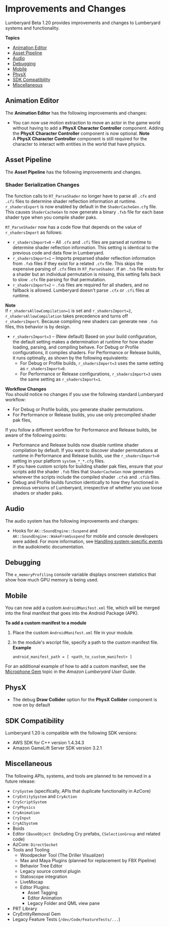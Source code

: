 # Improvements and Changes<a name="lumberyard-v1.20-improvements-changes"></a>

Lumberyard Beta 1\.20 provides improvements and changes to Lumberyard systems and functionality\.

**Topics**
+ [Animation Editor](#animation-improvements-changes-v1.20)
+ [Asset Pipeline](#asset-pipeline-improvements-changes-v1.20)
+ [Audio](#audio-improvements-changes-v1.20)
+ [Debugging](#debugging-improvements-changes-v1.20)
+ [Mobile](#mobile-improvements-changes-v1.20)
+ [PhysX](#physx-improvements-changes-v1.20)
+ [SDK Compatibility](#lumberyard-v1.20-highlights-compatible-sdk-versions)
+ [Miscellaneous](#miscellaneous-improvements-changes-v1.20)

## Animation Editor<a name="animation-improvements-changes-v1.20"></a>

The **Animation Editor** has the following improvements and changes:
+ You can now use motion extraction to move an actor in the game world without having to add a **PhysX Character Controller** component\. Adding the **PhysX Character Controller** component is now optional\. 
**Note**  
A **PhysX Character Controller** component is still required for the character to interact with entities in the world that have physics\.

## Asset Pipeline<a name="asset-pipeline-improvements-changes-v1.20"></a>

The **Asset Pipeline** has the following improvements and changes\.

### Shader Serialization Changes<a name="asset-pipeline-improvements-changes-v1.20-shader-serialization-changes"></a>

The function calls to `RT_ParseShader` no longer have to parse all `.cfx` and `.cfi` files to determine shader reflection information at runtime\. `r_shadersExport` is now enabled by default in the `ShaderCacheGen.cfg` file\. This causes `ShaderCacheGen` to now generate a binary `.fxb` file for each base shader type when you compile shader paks\.

`RT_ParseShader` now has a code flow that depends on the value of `r_shadersImport` as follows:
+ `r_shadersImport=0` – All `.cfx` and `.cfi` files are parsed at runtime to determine shader reflection information\. This setting is identical to the previous code and data flow in Lumberyard\.
+ `r_shadersImport=1` – Imports preparsed shader reflection information from `.fxb` files if they exist for a related `.cfx` file\. This skips the expensive parsing of `.cfx` files in `RT_ParseShader`\. If an `.fxb` file exists for a shader but an individual permutation is missing, this setting falls back to slow `.cfx` file parsing for that permutation\.
+ `r_shadersImport=2` – `.fxb` files are required for all shaders, and no fallback is allowed\. Lumberyard doesn't parse `.cfx` or `.cfi` files at runtime\.

**Note**  
If `r_shadersAllowCompilation=1` is set and `r_shadersImport=2`, `r_shadersAllowCompilation` takes precedence and turns off `r_shadersImport`\. Because compiling new shaders can generate new `.fxb` files, this behavior is by design\.
+ `r_shadersImport=3` – \(New default\) Based on your build configuration, the default setting makes a determination at runtime for how shader loading, parsing, and compiling behave\. For Debug or Profile configurations, it compiles shaders\. For Performance or Release builds, it runs optimally, as shown by the following equivalents:
  + For Debug or Profile builds, `r_shadersImport=3` uses the same setting as `r_shadersImport=0`\.
  + For Performance or Release configurations, `r_shadersImport=3` uses the same setting as `r_shadersImport=1`\.

**Workflow Changes**  
You should notice no changes if you use the following standard Lumberyard workflow:
+ For Debug or Profile builds, you generate shader permutations\.
+ For Performance or Release builds, you use only precompiled shader pak files,

If you follow a different workflow for Performance and Release builds, be aware of the following points:
+ Performance and Release builds now disable runtime shader compilation by default\. If you want to discover shader permutations at runtime in Performance and Release builds, use the `r_shadersImport=0` setting in your platform `system_*_*.cfg` files\.
+ If you have custom scripts for building shader pak files, ensure that your scripts add the shader `.fxb` files that `ShaderCacheGen` now generates wherever the scripts include the compiled shader `.cfxb` and `.cfib` files\.
+ Debug and Profile builds function identically to how they functioned in previous versions of Lumberyard, irrespective of whether you use loose shaders or shader paks\.

## Audio<a name="audio-improvements-changes-v1.20"></a>

The audio system has the following improvements and changes:
+ Hooks for `AK::SoundEngine::Suspend` and `AK::SoundEngine::WakeFromSuspend` for mobile and console developers were added\. For more information, see [Handling system\-specific events](https://www.audiokinetic.com/library/edge/?source=SDK&id=workingwithsdks__system__calls.html) in the audiokinetic documentation\.

## Debugging<a name="debugging-improvements-changes-v1.20"></a>

The `e_memoryProfiling` console variable displays onscreen statistics that show how much GPU memory is being used\.

## Mobile<a name="mobile-improvements-changes-v1.20"></a>

You can now add a custom `AndroidManifest.xml` file, which will be merged into the final manifest that goes into the Android Package \(APK\)\. 

**To add a custom manifest to a module**

1. Place the custom `AndroidManifest.xml` file in your module\. 

1. In the module's wscript file, specify a path to the custom manifest file\.  
**Example**  

   ```
   android_manifest_path = [ <path_to_custom_manifest> ]
   ```

For an additional example of how to add a custom manifest, see the [Microphone Gem](https://docs.aws.amazon.com/lumberyard/latest/userguide/gems-system-gem-microphone.html) topic in the *Amazon Lumberyard User Guide*\.

## PhysX<a name="physx-improvements-changes-v1.20"></a>
+ The debug **Draw Collider** option for the **PhysX Collider** component is now on by default

## SDK Compatibility<a name="lumberyard-v1.20-highlights-compatible-sdk-versions"></a>

Lumberyard 1\.20 is compatible with the following SDK versions:
+ AWS SDK for C\+\+ version 1\.4\.34\.3
+ Amazon GameLift Server SDK version 3\.2\.1

## Miscellaneous<a name="miscellaneous-improvements-changes-v1.20"></a>

The following APIs, systems, and tools are planned to be removed in a future release:
+ `CrySystem` \(specifically, APIs that duplicate functionality in AzCore\)
+ `CryEntitySystem` and `CryAction`
+ `CryScriptSystem`
+ `CryPhysics`
+ `CryAnimation`
+ `CryInput`
+ `CryAISystem`
+ Boids
+ Editor `CBaseObject `\(including Cry prefabs, `CSelectionGroup` and related code\)
+ AzCore: `DirectSocket`
+ Tools and Tooling
  + Woodpecker Tool \(The Driller Visualizer\)
  + Max and Maya Plugins \(planned for replacement by FBX Pipeline\)
  + Behavior Tree Editor
  + Legacy source control plugin
  + Statoscope integration
  + LiveMocap
  + Editor Plugins:
    + Asset Tagging
    + Editor Animation
    + Legacy Folder and QML view pane
+ PRT Library
+ CryEntityRemoval Gem
+ Legacy Feature Tests \(`/dev/Code/FeatureTests/...`\)